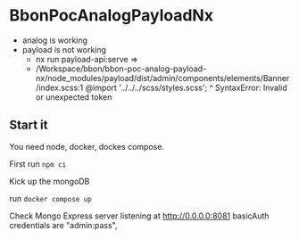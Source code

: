 # BbonPocAnalogPayloadNx

- analog is working
- payload is not working
  - nx run payload-api:serve =>
  - /Workspace/bbon/bbon-poc-analog-payload-nx/node_modules/payload/dist/admin/components/elements/Banner/index.scss:1
    @import '../../../scss/styles.scss';
    ^
    SyntaxError: Invalid or unexpected token


## Start it

You need node, docker, dockes compose.

First run `npm ci`

Kick up the mongoDB

run `docker compose up`

Check Mongo Express server listening at http://0.0.0.0:8081 basicAuth credentials are "admin:pass",

